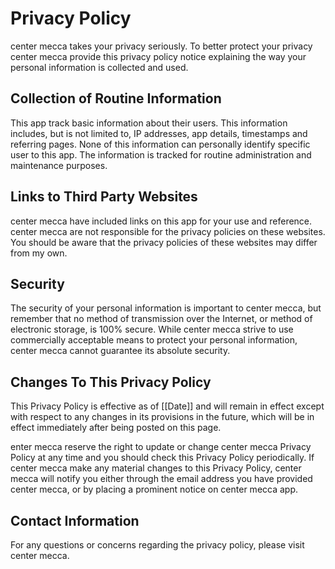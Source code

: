 # Privacy Policy

center mecca takes your privacy seriously. To better protect your privacy center mecca provide this privacy policy notice explaining the way your personal information is collected and used.


## Collection of Routine Information

This app track basic information about their users. This information includes, but is not limited to, IP addresses, app details, timestamps and referring pages. None of this information can personally identify specific user to this app. The information is tracked for routine administration and maintenance purposes.

## Links to Third Party Websites

center mecca have included links on this app for your use and reference. center mecca are not responsible for the privacy policies on these websites. You should be aware that the privacy policies of these websites may differ from my own.


## Security

The security of your personal information is important to center mecca, but remember that no method of transmission over the Internet, or method of electronic storage, is 100% secure. While center mecca strive to use commercially acceptable means to protect your personal information, center mecca cannot guarantee its absolute security.


## Changes To This Privacy Policy

This Privacy Policy is effective as of [[Date]] and will remain in effect except with respect to any changes in its provisions in the future, which will be in effect immediately after being posted on this page.

enter mecca reserve the right to update or change center mecca Privacy Policy at any time and you should check this Privacy Policy periodically. If center mecca make any material changes to this Privacy Policy, center mecca will notify you either through the email address you have provided center mecca, or by placing a prominent notice on center mecca app.


## Contact Information

For any questions or concerns regarding the privacy policy, please visit center mecca.
